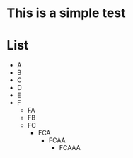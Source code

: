 This is a simple test
====

# List
- A
- B
- C
- D
- E
- F
    - FA
    - FB
    - FC
        - FCA
            - FCAA
                - FCAAA
